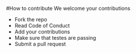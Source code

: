 #How to contribute
We welcome your contributions

* Fork the repo
* Read Code of Conduct
* Add your contributions
* Make sure that testes are passing
* Submit a pull request
